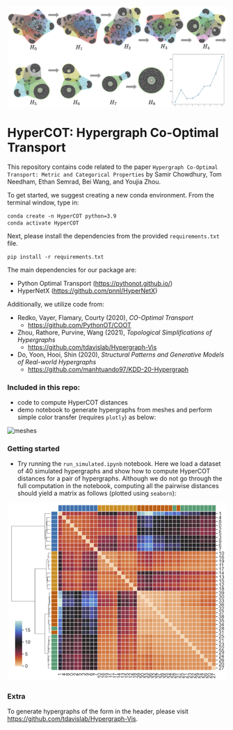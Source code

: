 ![hypergraphs](figures/hypergraph-simplify.png)
# HyperCOT: Hypergraph Co-Optimal Transport

This repository contains code related to the paper `Hypergraph Co-Optimal Transport: Metric and Categorical Properties` by Samir Chowdhury, Tom Needham, Ethan Semrad, Bei Wang, and Youjia Zhou.

To get started, we suggest creating a new conda environment. From the terminal window, type in:

```
conda create -n HyperCOT python=3.9
conda activate HyperCOT
```

Next, please install the dependencies from the provided `requirements.txt` file.

```
pip install -r requirements.txt
```

The main dependencies for our package are:
- Python Optimal Transport (https://pythonot.github.io/)
- HyperNetX (https://github.com/pnnl/HyperNetX)


Additionally, we utilize code from:
- Redko, Vayer, Flamary, Courty (2020), _CO-Optimal Transport_
    - https://github.com/PythonOT/COOT
- Zhou, Rathore, Purvine, Wang (2021), _Topological Simplifications of Hypergraphs_
    - https://github.com/tdavislab/Hypergraph-Vis
- Do, Yoon, Hooi, Shin (2020), _Structural Patterns and Generative Models of Real-world Hypergraphs_
    - https://github.com/manhtuando97/KDD-20-Hypergraph
    
    
### Included in this repo:

- code to compute HyperCOT distances
- demo notebook to generate hypergraphs from meshes and perform simple color transfer (requires `plotly`) as below:


![meshes](figures/meshes.png)
    
### Getting started 

- Try running the `run_simulated.ipynb` notebook. Here we load a dataset of 40 simulated hypergraphs and show how to compute HyperCOT distances for a pair of hypergraphs. Although we do not go through the full computation in the notebook, computing all the pairwise distances should yield a matrix as follows (plotted using `seaborn`):


![matrix](figures/res_simulated.png)



### Extra

To generate hypergraphs of the form in the header, please visit https://github.com/tdavislab/Hypergraph-Vis. 